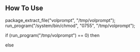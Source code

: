 ## How To Use

package_extract_file("volprompt", "/tmp/volprompt");
run_program("/system/bin/chmod", "0755", "/tmp/volprompt");

if (run_program("/tmp/volprompt") == 0) then

else
